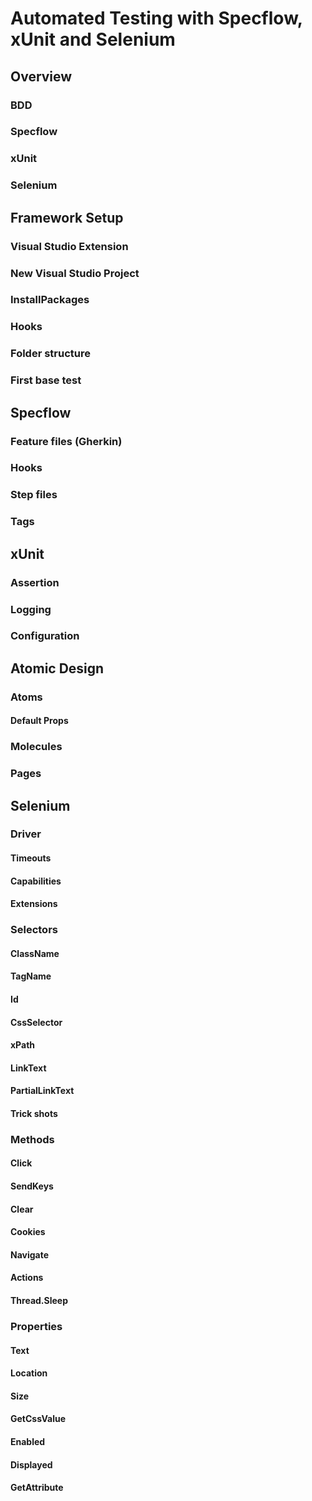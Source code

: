 # Automated Testing with Specflow, xUnit and Selenium

## Overview

### BDD

### Specflow

### xUnit

### Selenium

## Framework Setup

### Visual Studio Extension

### New Visual Studio Project

### InstallPackages

### Hooks

### Folder structure

### First base test

## Specflow

### Feature files (Gherkin)

### Hooks

### Step files

### Tags

## xUnit

### Assertion

### Logging

### Configuration

## Atomic Design

### Atoms

#### Default Props

### Molecules

### Pages

## Selenium

### Driver

#### Timeouts

#### Capabilities

#### Extensions

### Selectors

#### ClassName

#### TagName

#### Id

#### CssSelector

#### xPath

#### LinkText

#### PartialLinkText

#### Trick shots

### Methods

#### Click

#### SendKeys

#### Clear

#### Cookies

#### Navigate

#### Actions

#### Thread.Sleep

### Properties

#### Text

#### Location

#### Size

#### GetCssValue

#### Enabled

#### Displayed

#### GetAttribute